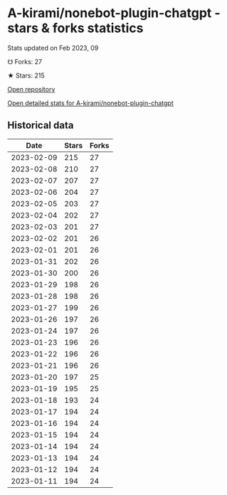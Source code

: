 # A-kirami/nonebot-plugin-chatgpt - stars & forks statistics

Stats updated on Feb 2023, 09

☋ Forks: 27

★ Stars: 215

[Open repository](https://github.com/A-kirami/nonebot-plugin-chatgpt)

[Open detailed stats for A-kirami/nonebot-plugin-chatgpt](https://reviewgithub.com/rep/A-kirami/nonebot-plugin-chatgpt)

## Historical data
| Date | Stars | Forks |
|------|-------|-------|
| 2023-02-09 | 215 | 27 | 
| 2023-02-08 | 210 | 27 | 
| 2023-02-07 | 207 | 27 | 
| 2023-02-06 | 204 | 27 | 
| 2023-02-05 | 203 | 27 | 
| 2023-02-04 | 202 | 27 | 
| 2023-02-03 | 201 | 27 | 
| 2023-02-02 | 201 | 26 | 
| 2023-02-01 | 201 | 26 | 
| 2023-01-31 | 202 | 26 | 
| 2023-01-30 | 200 | 26 | 
| 2023-01-29 | 198 | 26 | 
| 2023-01-28 | 198 | 26 | 
| 2023-01-27 | 199 | 26 | 
| 2023-01-26 | 197 | 26 | 
| 2023-01-24 | 197 | 26 | 
| 2023-01-23 | 196 | 26 | 
| 2023-01-22 | 196 | 26 | 
| 2023-01-21 | 196 | 26 | 
| 2023-01-20 | 197 | 25 | 
| 2023-01-19 | 195 | 25 | 
| 2023-01-18 | 193 | 24 | 
| 2023-01-17 | 194 | 24 | 
| 2023-01-16 | 194 | 24 | 
| 2023-01-15 | 194 | 24 | 
| 2023-01-14 | 194 | 24 | 
| 2023-01-13 | 194 | 24 | 
| 2023-01-12 | 194 | 24 | 
| 2023-01-11 | 194 | 24 | 

